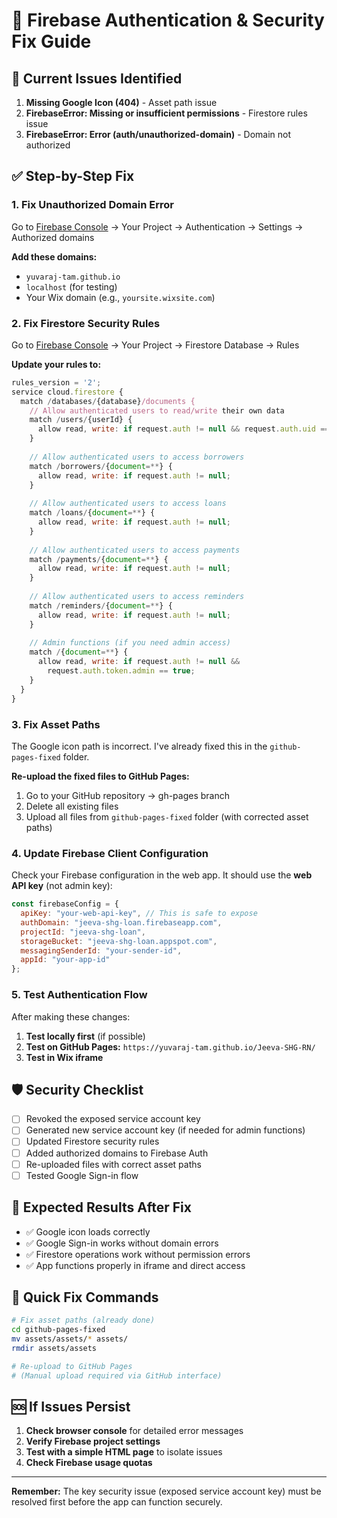 # 🔧 Firebase Authentication & Security Fix Guide

## 🚨 Current Issues Identified

1. **Missing Google Icon (404)** - Asset path issue
2. **FirebaseError: Missing or insufficient permissions** - Firestore rules issue
3. **FirebaseError: Error (auth/unauthorized-domain)** - Domain not authorized

## ✅ Step-by-Step Fix

### **1. Fix Unauthorized Domain Error**

Go to [Firebase Console](https://console.firebase.google.com) → Your Project → Authentication → Settings → Authorized domains

**Add these domains:**
- `yuvaraj-tam.github.io`
- `localhost` (for testing)
- Your Wix domain (e.g., `yoursite.wixsite.com`)

### **2. Fix Firestore Security Rules**

Go to [Firebase Console](https://console.firebase.google.com) → Your Project → Firestore Database → Rules

**Update your rules to:**
```javascript
rules_version = '2';
service cloud.firestore {
  match /databases/{database}/documents {
    // Allow authenticated users to read/write their own data
    match /users/{userId} {
      allow read, write: if request.auth != null && request.auth.uid == userId;
    }
    
    // Allow authenticated users to access borrowers
    match /borrowers/{document=**} {
      allow read, write: if request.auth != null;
    }
    
    // Allow authenticated users to access loans
    match /loans/{document=**} {
      allow read, write: if request.auth != null;
    }
    
    // Allow authenticated users to access payments
    match /payments/{document=**} {
      allow read, write: if request.auth != null;
    }
    
    // Allow authenticated users to access reminders
    match /reminders/{document=**} {
      allow read, write: if request.auth != null;
    }
    
    // Admin functions (if you need admin access)
    match /{document=**} {
      allow read, write: if request.auth != null && 
        request.auth.token.admin == true;
    }
  }
}
```

### **3. Fix Asset Paths**

The Google icon path is incorrect. I've already fixed this in the `github-pages-fixed` folder.

**Re-upload the fixed files to GitHub Pages:**
1. Go to your GitHub repository → gh-pages branch
2. Delete all existing files
3. Upload all files from `github-pages-fixed` folder (with corrected asset paths)

### **4. Update Firebase Client Configuration**

Check your Firebase configuration in the web app. It should use the **web API key** (not admin key):

```javascript
const firebaseConfig = {
  apiKey: "your-web-api-key", // This is safe to expose
  authDomain: "jeeva-shg-loan.firebaseapp.com",
  projectId: "jeeva-shg-loan",
  storageBucket: "jeeva-shg-loan.appspot.com",
  messagingSenderId: "your-sender-id",
  appId: "your-app-id"
};
```

### **5. Test Authentication Flow**

After making these changes:

1. **Test locally first** (if possible)
2. **Test on GitHub Pages:** `https://yuvaraj-tam.github.io/Jeeva-SHG-RN/`
3. **Test in Wix iframe**

## 🛡️ Security Checklist

- [ ] Revoked the exposed service account key
- [ ] Generated new service account key (if needed for admin functions)
- [ ] Updated Firestore security rules
- [ ] Added authorized domains to Firebase Auth
- [ ] Re-uploaded files with correct asset paths
- [ ] Tested Google Sign-in flow

## 🎯 Expected Results After Fix

- ✅ Google icon loads correctly
- ✅ Google Sign-in works without domain errors
- ✅ Firestore operations work without permission errors
- ✅ App functions properly in iframe and direct access

## 🔧 Quick Fix Commands

```bash
# Fix asset paths (already done)
cd github-pages-fixed
mv assets/assets/* assets/
rmdir assets/assets

# Re-upload to GitHub Pages
# (Manual upload required via GitHub interface)
```

## 🆘 If Issues Persist

1. **Check browser console** for detailed error messages
2. **Verify Firebase project settings**
3. **Test with a simple HTML page** to isolate issues
4. **Check Firebase usage quotas**

---

**Remember:** The key security issue (exposed service account key) must be resolved first before the app can function securely. 